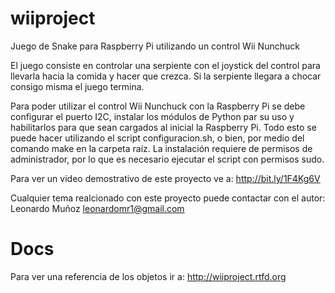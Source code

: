 # wiiproject
Juego de Snake para Raspberry Pi utilizando un control Wii Nunchuck

El juego consiste en controlar una serpiente con el joystick del control para llevarla hacia la comida y hacer que crezca. Si la serpiente llegara a chocar consigo misma el juego termina.

Para poder utilizar el control Wii Nunchuck con la Raspberry Pi se debe configurar el puerto I2C, instalar los módulos de Python par su uso y habilitarlos para que sean cargados al inicial la Raspberry Pi. Todo esto se puede hacer utilizando el script configuracion.sh, o bien, por medio del comando make en la carpeta raíz. La instalación requiere de permisos de administrador, por lo que es necesario ejecutar el script con permisos sudo.

Para ver un video demostrativo de este proyecto ve a:
http://bit.ly/1F4Kg6V

Cualquier tema realcionado con este proyecto puede contactar con el autor:
Leonardo Muñoz
leonardomr1@gmail.com

# Docs
Para ver una referencia de los objetos ir a: http://wiiproject.rtfd.org
